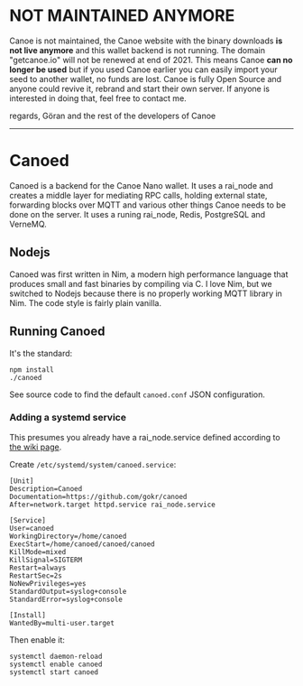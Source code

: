 # NOT MAINTAINED ANYMORE
Canoe is not maintained, the Canoe website with the binary downloads **is not live anymore** and this wallet backend is not running. The domain "getcanoe.io" will not be renewed at end of 2021.
This means Canoe **can no longer be used** but if you used Canoe earlier you can easily import your seed to another wallet, no funds are lost. Canoe is fully Open Source and anyone could revive it, rebrand and start their own server. If anyone is interested in doing that, feel free to contact me.

regards, Göran and the rest of the developers of Canoe
_____
# Canoed
Canoed is a backend for the Canoe Nano wallet. It uses a rai_node and creates a middle layer for mediating RPC calls, holding external state, forwarding blocks over MQTT and various other things Canoe needs to be done on the server. It uses a runing rai_node, Redis, PostgreSQL and VerneMQ.

## Nodejs
Canoed was first written in Nim, a modern high performance language that produces small and fast binaries by compiling via C. I love Nim, but we switched to Nodejs because there is no properly working MQTT library in Nim. The code style is fairly plain vanilla.

## Running Canoed
It's the standard:

```
npm install
./canoed
```

See source code to find the default `canoed.conf` JSON configuration.

### Adding a systemd service
This presumes you already have a rai_node.service defined according to [the wiki page](https://github.com/clemahieu/raiblocks/wiki/Running-rai_node-as-a-service).

Create `/etc/systemd/system/canoed.service`:

    [Unit]
    Description=Canoed
    Documentation=https://github.com/gokr/canoed
    After=network.target httpd.service rai_node.service

    [Service]
    User=canoed
    WorkingDirectory=/home/canoed
    ExecStart=/home/canoed/canoed/canoed
    KillMode=mixed
    KillSignal=SIGTERM
    Restart=always
    RestartSec=2s
    NoNewPrivileges=yes
    StandardOutput=syslog+console
    StandardError=syslog+console

    [Install]
    WantedBy=multi-user.target


Then enable it:

    systemctl daemon-reload
    systemctl enable canoed
    systemctl start canoed

